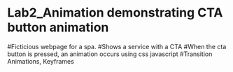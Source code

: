 # Lab2_Animation demonstrating CTA button animation
#Ficticious webpage for a spa. 
#Shows a service with a CTA
#When the cta button is pressed, an animation occurs using css javascript
#Transition Animations, Keyframes
